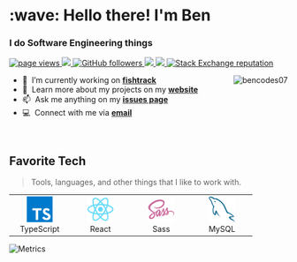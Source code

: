 <h1 align="left" id="macropower-title">:wave: Hello there! I'm Ben</h1>
<h3 align="left">I do Software Engineering things</h3>

<p align="left">
  <a href="https://github.com/bencodes07/bencodes07">
    <img src="https://komarev.com/ghpvc/?username=bencodes07" alt="page views" />
  </a>
  <a href="https://vscode.dev">
    <img src="https://img.shields.io/badge/Editor-VSCode-blue?logo=visual-studio-code&logoColor=white">
  </a>
  <a href="https://github.com/bencodes07?tab=followers">
    <img alt="GitHub followers" src="https://img.shields.io/github/followers/MacroPower?color=green&logo=github">
  </a>
  <a href="https://react.dev">
    <img src="https://img.shields.io/badge/JavaScript%20Framework-React-32CD32?logo=javascript&logoColor=white">
  </a>
  <a href="">
    <img src="https://img.shields.io/badge/OS-macOS-informational?logo=apple&logoColor=white">
  </a>
  <a href="https://stackoverflow.com/users/13688326">
    <img alt="Stack Exchange reputation" src="https://img.shields.io/stackexchange/stackoverflow/r/13688326?color=orange&label=reputation&logo=stackoverflow">
  </a>
</p>

<a href="#-title">
  <img src="https://github-readme-stats.vercel.app/api?username=bencodes07&show_icons=true&theme=transparent" alt="bencodes07" align="right" />
</a>

- :seedling: &nbsp;I’m currently working on **[fishtrack]**
- :book: &nbsp;Learn more about my projects on my **[website]**
- :mailbox: &nbsp;Ask me anything on my **[issues page]**
- :computer: &nbsp;Connect with me via **[email]**

<br>

<h2 align="left" id="macropower-tech">Favorite Tech</h2>

> Tools, languages, and other things that I like to work with.

<table>
  <tr>
    <td align="center" width="96">
      <a href="#macropower-tech">
        <img src="./typescript-original.svg" width="48" height="48" alt="TypeScript" />
      </a>
      <br>TypeScript
    </td>
    <td align="center" width="96">
      <a href="#macropower-tech">
        <img src="./react-original.svg" width="48" height="48" alt="TypeScript" />
      </a>
      <br>React
    </td>
    <td align="center" width="96">
      <a href="#macropower-tech">
        <img src="./sass-original.svg" width="48" height="48" alt="TypeScript" />
      </a>
      <br>Sass
    </td>
    <td align="center" width="96">
      <a href="#macropower-tech">
        <img src="./mysql-original.svg" width="48" height="48" alt="TypeScript" />
      </a>
      <br>MySQL
    </td>
  </tr>
</table>

![Metrics](https://metrics.lecoq.io/bencodes07?template=classic&base.header=0&lines=1&base=header%2C%20activity%2C%20community%2C%20repositories%2C%20metadata&base.indepth=false&base.hireable=false&base.skip=false&lines=false&lines.sections=base&lines.repositories.limit=4&lines.history.limit=1&config.timezone=Europe%2FBerlin)

[issues page]: https://github.com/bencodes07/bencodes07/issues "bencodes07/issues"
[fishtrack]: https://github.com/bencodes07/fishtrack "bencodes07/fishtrack"
[website]: https://bencodes.vercel.app "My Website"
[email]: mailto:boeckmannben@gmail.com "boeckmannben<at>gmail.com"
